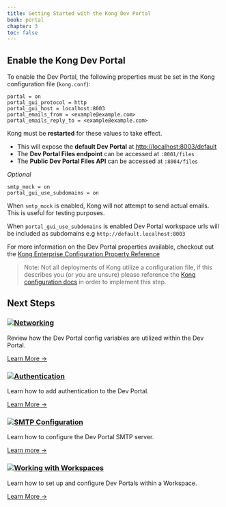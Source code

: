 ```yaml
---
title: Getting Started with the Kong Dev Portal
book: portal
chapter: 3
toc: false
---
```


## Enable the Kong Dev Portal 

To enable the Dev Portal, the following properties must be set in the Kong 
configuration file (`kong.conf`):

```
portal = on
portal_gui_protocol = http
portal_gui_host = localhost:8003
portal_emails_from = <example@example.com>
portal_emails_reply_to = <example@example.com>
```

Kong must be **restarted** for these values to take effect.

- This will expose the **default Dev Portal** at [http://localhost:8003/default](http://localhost:8003/default)
- The **Dev Portal Files endpoint** can be accessed at `:8001/files`
- The **Public Dev Portal Files API** can be accessed at `:8004/files`


*Optional*

```
smtp_mock = on
portal_gui_use_subdomains = on
```
When `smtp_mock` is enabled, Kong will not attempt to send actual emails. This
is useful for testing purposes.

When `portal_gui_use_subdomains` is enabled Dev Portal workspace urls will be 
included as subdomains e.g `http://default.localhost:8003`

For more information on the Dev Portal properties available, checkout out the 
[Kong Enterprise Configuration Property Reference](/enterprise/{{page.kong_version}}/property-reference)

> Note: Not all deployments of Kong utilize a configuration file, if this describes you (or you are unsure) please reference the [Kong configuration docs](/0.13.x/configuration/) in order to implement this step.



<div>
 <h2>Next Steps</h2>
</div>
<div class="docs-grid">

  <div class="docs-grid-block">
    <h3><img src="/assets/images/icons/documentation/icn-window.svg" /><a href="/enterprise/{{page.kong_version}}/developer-portal/configuration/networking">Networking</a></h3>
    <p>Review how the Dev Portal config variables are utilized within the Dev Portal.</p>
    <a href="/enterprise/{{page.kong_version}}/developer-portal/configuration/networking">Learn More &rarr;</a>
  </div>

  <div class="docs-grid-block">
    <h3><img src="/assets/images/icons/documentation/icn-window.svg" /><a href="/enterprise/{{page.kong_version}}/developer-portal/configuration/authentication">Authentication</a></h3>
    <p>Learn how to add authentication to the Dev Portal.</p>
    <a href="/enterprise/{{page.kong_version}}/developer-portal/configuration/authentication">Learn More &rarr;</a>
  </div>

  <div class="docs-grid-block">
    <h3><img src="/assets/images/icons/documentation/icn-window.svg" /><a href="/enterprise/{{page.kong_version}}/configuration/developer-portal/smtp">SMTP Configuration</a></h3>
    <p>Learn how to configure the Dev Portal SMTP server.</p>
    <a href="/enterprise/{{page.kong_version}}/developer-portal/configuration/smtp">Learn more &rarr;</a>
  </div>

  <div class="docs-grid-block">
    <h3><img src="/assets/images/icons/documentation/icn-window.svg" /><a href="/enterprise/{{page.kong_version}}/developer-portal/configuration/workspaces">Working with Workspaces</a></h3>
    <p>Learn how to set up and configure Dev Portals within a Workspace.</p>
    <a href="/enterprise/{{page.kong_version}}/developer-portal/configuration/workspaces">Learn More &rarr;</a>
  </div>
